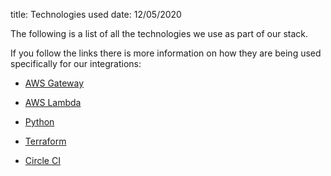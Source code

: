 title: Technologies used
date: 12/05/2020

The following is a list of all the technologies we use as part of our stack.

If you follow the links there is more information on how they are being used specifically 
for our integrations:

* [AWS Gateway]({filename}technologies/aws_gateway.md)

* [AWS Lambda]({filename}technologies/aws_lambda.md)

* [Python]({filename}technologies/python.md)

* [Terraform]({filename}technologies/terraform.md)

* [Circle CI]({filename}technologies/circleci.md)
